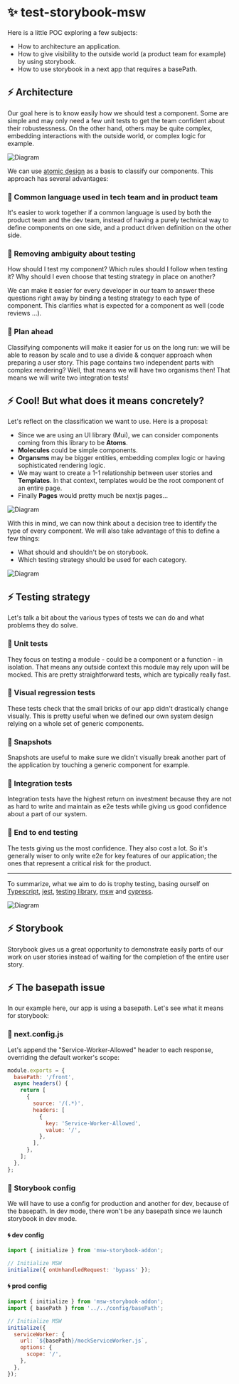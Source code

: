 # ✨ test-storybook-msw

Here is a little POC exploring a few subjects:

- How to architecture an application.
- How to give visibility to the outside world (a product team for example) by using storybook.
- How to use storybook in a next app that requires a basePath.

## ⚡ Architecture

Our goal here is to know easily how we should test a component. Some are simple and may only need a few unit tests to get the team confident about their robustessness. On the other hand, others may be quite complex, embedding interactions with the outside world, or complex logic for example.

![Diagram](./docs/atomic-design.png)

We can use [atomic design](https://atomicdesign.bradfrost.com/chapter-2/) as a basis to classify our components. This approach has several advantages:

### 🔶 Common language used in tech team and in product team

It's easier to work together if a common language is used by both the product team and the dev team, instead of having a purely technical way to define components on one side, and a product driven definition on the other side.

### 🔶 Removing ambiguity about testing

How should I test my component? Which rules should I follow when testing it? Why should I even choose that testing strategy in place on another?

We can make it easier for every developer in our team to answer these questions right away by binding a testing strategy to each type of component. This clarifies what is expected for a component as well (code reviews ...).

### 🔶 Plan ahead

Classifying components will make it easier for us on the long run: we will be able to reason by scale and to use a divide & conquer approach when preparing a user story. This page contains two independent parts with complex rendering? Well, that means we will have two organisms then! That means we will write two integration tests!

## ⚡ Cool! But what does it means concretely?

Let's reflect on the classification we want to use. Here is a proposal:

- Since we are using an UI library (Mui), we can consider components coming from this library to be **Atoms**.
- **Molecules** could be simple components.
- **Organsms** may be bigger entities, embedding complex logic or having sophisticated rendering logic.
- We may want to create a 1-1 relationship between user stories and **Templates**. In that context, templates would be the root component of an entire page.
- Finally **Pages** would pretty much be nextjs pages...

![Diagram](./docs/frontend-architecture.png)

With this in mind, we can now think about a decision tree to identify the type of every component. We will also take advantage of this to define a few things:

- What should and shouldn't be on storybook.
- Which testing strategy should be used for each category.

![Diagram](./docs/components-categorization.png)

## ⚡ Testing strategy

Let's talk a bit about the various types of tests we can do and what problems they do solve.

### 🔶 Unit tests

They focus on testing a module - could be a component or a function - in isolation. That means any outside context this module may rely upon will be mocked. This are pretty straightforward tests, which are typically really fast.

### 🔶 Visual regression tests

These tests check that the small bricks of our app didn't drastically change visually. This is pretty useful when we defined our own system design relying on a whole set of generic components.

### 🔶 Snapshots

Snapshots are useful to make sure we didn't visually break another part of the application by touching a generic component for example.

### 🔶 Integration tests

Integration tests have the highest return on investment because they are not as hard to write and maintain as e2e tests while giving us good confidence about a part of our system.

### 🔶 End to end testing

The tests giving us the most confidence. They also cost a lot. So it's generally wiser to only write e2e for key features of our application; the ones that represent a critical risk for the product.

---

To summarize, what we aim to do is trophy testing, basing ourself on [Typescript](https://www.typescriptlang.org), [jest](https://jestjs.io), [testing library](https://testing-library.com), [msw](https://mswjs.io) and [cypress](https://www.cypress.io).

![Diagram](./docs/testing-trophy.jpg)

## ⚡ Storybook

Storybook gives us a great opportunity to demonstrate easily parts of our work on user stories instead of waiting for the completion of the entire user story.

## ⚡ The basepath issue

In our example here, our app is using a basepath. Let's see what it means for storybook:

### 🔶 next.config.js

Let's append the "Service-Worker-Allowed" header to each response, overriding the default worker's scope:

```javascript
module.exports = {
  basePath: '/front',
  async headers() {
    return [
      {
        source: '/(.*)',
        headers: [
          {
            key: 'Service-Worker-Allowed',
            value: '/',
          },
        ],
      },
    ];
  },
};
```

### 🔶 Storybook config

We will have to use a config for production and another for dev, because of the basepath. In dev mode, there won't be any basepath since we launch storybook in dev mode.

#### 🌀 dev config

```javascript
import { initialize } from 'msw-storybook-addon';

// Initialize MSW
initialize({ onUnhandledRequest: 'bypass' });
```

#### 🌀 prod config

```javascript
import { initialize } from 'msw-storybook-addon';
import { basePath } from '../../config/basePath';

// Initialize MSW
initialize({
  serviceWorker: {
    url: `${basePath}/mockServiceWorker.js`,
    options: {
      scope: '/',
    },
  },
});
```
